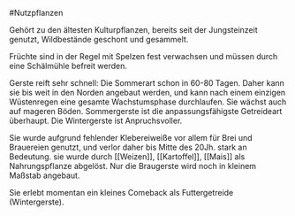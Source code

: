 #Nutzpflanzen 

Gehört zu den ältesten Kulturpflanzen, bereits seit der Jungsteinzeit genutzt, Wildbestände geschont und gesammelt.

Früchte sind in der Regel mit Spelzen fest verwachsen und müssen durch eine Schälmühle befreit werden.

Gerste reift sehr schnell: Die Sommerart schon in 60-80 Tagen. Daher kann sie bis weit in den Norden angebaut werden, und kann nach einem einzigen Wüstenregen eine gesamte Wachstumsphase durchlaufen. Sie wächst auch auf mageren Böden. Sommergerste ist die anpassungsfähigste Getreideart überhaupt. Die Wintergerste ist Anpruchsvoller.

Sie wurde aufgrund fehlender Klebereiweiße vor allem für Brei und Brauereien genutzt, und verlor daher bis Mitte des 20Jh. stark an Bedeutung. sie wurde durch [[Weizen]], [[Kartoffel]], [[Mais]] als Nahrungspflanze abgelöst. Nur die Braugerste wird noch in kleinem Maßstab angebaut.

Sie erlebt momentan ein kleines Comeback als Futtergetreide (Wintergerste).
